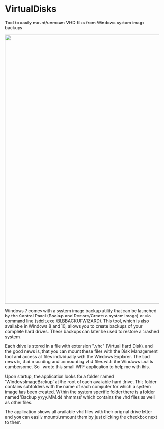 # VirtualDisks
Tool to easily mount/unmount VHD files from Windows system image backups

<img src="https://s28.postimg.org/hncud4it9/Virtual_Disks.jpg" style="width:880px;">

Windows 7 comes with a system image backup utility that can be launched by the Control Panel (Backup and Restore/Create a system image) or via command line (sdclt.exe /BLBBACKUPWIZARD). This tool, which is also available in Windows 8 and 10, allows you to create backups of your complete hard drives. These backups can later be used to restore a crashed system.

Each drive is stored in a file with extension ".vhd" (Virtual Hard Disk), and the good news is, that you can mount these files with the Disk Management tool and access all files individually with the Windows Explorer. The bad news is, that mounting and unmounting vhd files with the Windows tool is cumbersome. So I wrote this small WPF application to help me with this.

Upon startup, the application looks for a folder named 'WindowsImageBackup' at the root of each available hard drive. This folder contains subfolders with the name of each computer for which a system image has been created. Within the system specific folder there is a folder named 'Backup yyyy.MM.dd hhmmss' which contains the vhd files as well as other files.

The application shows all available vhd files with their original drive letter and you can easily mount/unmount them by just clicking the checkbox next to them.
